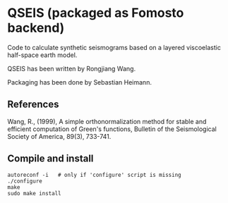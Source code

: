 # QSEIS (packaged as Fomosto backend)

Code to calculate synthetic seismograms based on a layered viscoelastic
half-space earth model.

QSEIS has been written by Rongjiang Wang.

Packaging has been done by Sebastian Heimann.

## References

Wang, R., (1999), A simple orthonormalization method for stable and efficient
computation of Green's functions, Bulletin of the Seismological Society of
America, 89(3), 733-741.

## Compile and install

```
autoreconf -i   # only if 'configure' script is missing
./configure
make
sudo make install
```

